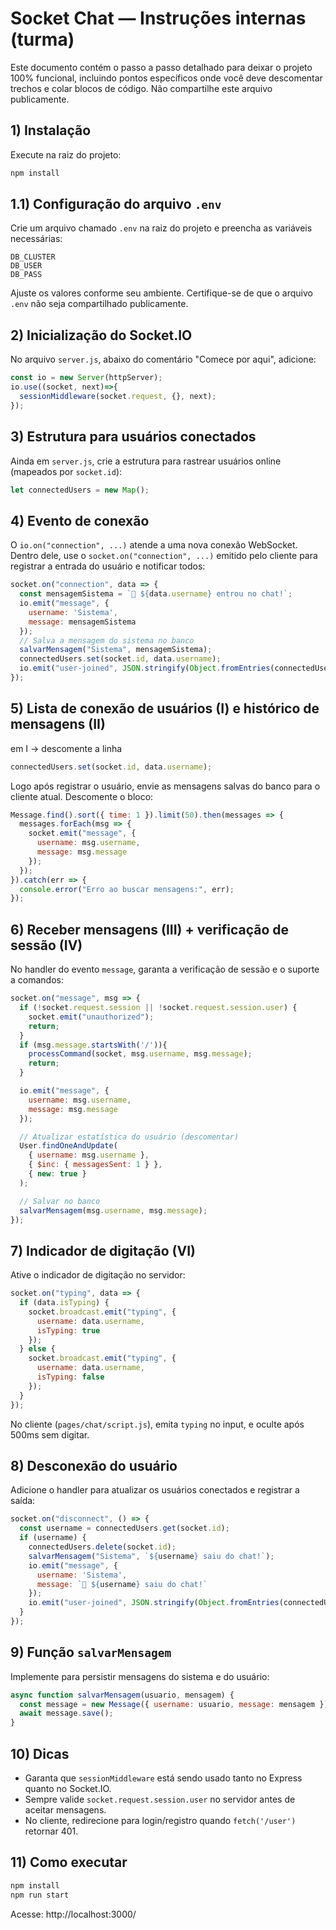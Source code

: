 # Socket Chat — Instruções internas (turma)

Este documento contém o passo a passo detalhado para deixar o projeto 100% funcional, incluindo pontos específicos onde você deve descomentar trechos e colar blocos de código. Não compartilhe este arquivo publicamente.

## 1) Instalação

Execute na raiz do projeto:

```bash
npm install
```

## 1.1) Configuração do arquivo `.env`

Crie um arquivo chamado `.env` na raiz do projeto e preencha as variáveis necessárias:

```
DB_CLUSTER
DB_USER
DB_PASS
```

Ajuste os valores conforme seu ambiente. Certifique-se de que o arquivo `.env` não seja compartilhado publicamente.

## 2) Inicialização do Socket.IO

No arquivo `server.js`, abaixo do comentário "Comece por aqui", adicione:

```javascript
const io = new Server(httpServer);
io.use((socket, next)=>{
  sessionMiddleware(socket.request, {}, next);
});
```

## 3) Estrutura para usuários conectados

Ainda em `server.js`, crie a estrutura para rastrear usuários online (mapeados por `socket.id`):

```javascript
let connectedUsers = new Map();
```

## 4) Evento de conexão

O `io.on("connection", ...)` atende a uma nova conexão WebSocket. Dentro dele, use o `socket.on("connection", ...)` emitido pelo cliente para registrar a entrada do usuário e notificar todos:

```javascript
socket.on("connection", data => {
  const mensagemSistema = `👋 ${data.username} entrou no chat!`;
  io.emit("message", {
    username: 'Sistema',
    message: mensagemSistema
  });
  // Salva a mensagem do sistema no banco
  salvarMensagem("Sistema", mensagemSistema);
  connectedUsers.set(socket.id, data.username);
  io.emit("user-joined", JSON.stringify(Object.fromEntries(connectedUsers)));
});
```


## 5) Lista de conexão de usuários (I) e histórico de mensagens (II)

em I -> descomente a linha
```javascript
connectedUsers.set(socket.id, data.username);
```

Logo após registrar o usuário, envie as mensagens salvas do banco para o cliente atual. Descomente o bloco:

```javascript
Message.find().sort({ time: 1 }).limit(50).then(messages => {
  messages.forEach(msg => {
    socket.emit("message", {
      username: msg.username,
      message: msg.message
    });
  });
}).catch(err => {
  console.error("Erro ao buscar mensagens:", err);
});
```

## 6) Receber mensagens (III) + verificação de sessão (IV)

No handler do evento `message`, garanta a verificação de sessão e o suporte a comandos:

```javascript
socket.on("message", msg => {
  if (!socket.request.session || !socket.request.session.user) {
    socket.emit("unauthorized");
    return;
  }
  if (msg.message.startsWith('/')){
    processCommand(socket, msg.username, msg.message);
    return;
  }

  io.emit("message", {
    username: msg.username,
    message: msg.message
  });

  // Atualizar estatística do usuário (descomentar)
  User.findOneAndUpdate(
    { username: msg.username },
    { $inc: { messagesSent: 1 } },
    { new: true }
  );

  // Salvar no banco
  salvarMensagem(msg.username, msg.message);
});
```

## 7) Indicador de digitação (VI)

Ative o indicador de digitação no servidor:

```javascript
socket.on("typing", data => {
  if (data.isTyping) {
    socket.broadcast.emit("typing", {
      username: data.username,
      isTyping: true
    });
  } else {
    socket.broadcast.emit("typing", {
      username: data.username,
      isTyping: false
    });
  }
});
```

No cliente (`pages/chat/script.js`), emita `typing` no input, e oculte após 500ms sem digitar.

## 8) Desconexão do usuário

Adicione o handler para atualizar os usuários conectados e registrar a saída:

```javascript
socket.on("disconnect", () => {
  const username = connectedUsers.get(socket.id);
  if (username) {
    connectedUsers.delete(socket.id);
    salvarMensagem("Sistema", `${username} saiu do chat!`);
    io.emit("message", {
      username: 'Sistema',
      message: `👋 ${username} saiu do chat!`
    });
    io.emit("user-joined", JSON.stringify(Object.fromEntries(connectedUsers)));
  }
});
```

## 9) Função `salvarMensagem`

Implemente para persistir mensagens do sistema e do usuário:

```javascript
async function salvarMensagem(usuario, mensagem) {
  const message = new Message({ username: usuario, message: mensagem });
  await message.save();
}
```

## 10) Dicas

- Garanta que `sessionMiddleware` está sendo usado tanto no Express quanto no Socket.IO.
- Sempre valide `socket.request.session.user` no servidor antes de aceitar mensagens.
- No cliente, redirecione para login/registro quando `fetch('/user')` retornar 401.

## 11) Como executar

```bash
npm install
npm run start
```

Acesse: http://localhost:3000/
